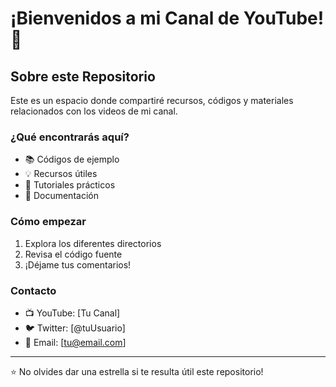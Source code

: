 # ¡Bienvenidos a mi Canal de YouTube! 👋

## Sobre este Repositorio
Este es un espacio donde compartiré recursos, códigos y materiales relacionados con los videos de mi canal.

### ¿Qué encontrarás aquí?
- 📚 Códigos de ejemplo
- 💡 Recursos útiles
- 🔧 Tutoriales prácticos
- 📝 Documentación

### Cómo empezar
1. Explora los diferentes directorios
2. Revisa el código fuente
3. ¡Déjame tus comentarios!

### Contacto
- 📺 YouTube: [Tu Canal]
- 🐦 Twitter: [@tuUsuario]
- 📧 Email: [tu@email.com]

---
⭐ No olvides dar una estrella si te resulta útil este repositorio!